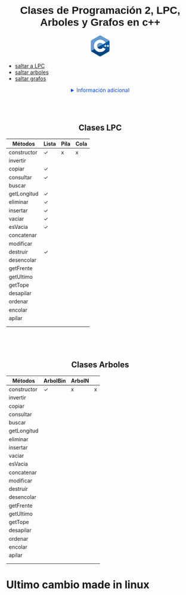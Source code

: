 <div align="center">
  <h1 style="font-family:sans-serif">Clases de Programación 2, LPC, Arboles y Grafos en c++</h1>
  <img src="ico.png" alt="Logo" width="50"><br>
    <ul align="left">
      <li><a href="#LPC" >saltar a LPC</a><br></li>
      <li><a href="#ARBOL" >saltar arboles</a><br></li>
      <li><a href="#LPC" >saltar grafos</a><br></li>
    </ul>

  <details>
    <summary style="color: #04F">Información adicional</summary>
    <p>Estas librerias fueron hechas para usarse en el curso de algoritmos y programacion 2,<br> por supuesto
      estan full de bugs, <strong>no usar</strong> bajo ningun concepto en algún proyecto.</p>
  </details>
</div>

###

<div>
  <h2 align="center" id="LPC" style="padding-top: 50px">Clases LPC</h2>
  <table>
    <thead>
      <tr>
        <th>Métodos</th>
        <th>Lista</th>
        <th>Pila</th>
        <th>Cola</th>
      </tr>
    </thead>
    <tbody>
      <tr>
        <td>constructor</td>
        <td>✓</td>
        <td>x</td>
        <td>x</td>
      </tr>
      <tr>
        <td>invertir</td>
        <td></td>
        <td></td>
        <td></td>
      </tr>
      <tr>
        <td>copiar</td>
        <td>✓</td>
        <td></td>
        <td></td>
      </tr>
      <tr>
        <td>consultar</td>
        <td>✓</td>
        <td></td>
        <td></td>
      </tr>
      <tr>
        <td>buscar</td>
        <td></td>
        <td></td>
        <td></td>
      </tr>
      <tr>
        <td>getLongitud</td>
        <td>✓</td>
        <td></td>
        <td></td>
      </tr>
      <tr>
        <td>eliminar</td>
        <td>✓</td>
        <td></td>
        <td></td>
      </tr>
      <tr>
        <td>insertar</td>
        <td>✓</td>
        <td></td>
        <td></td>
      </tr>
      <tr>
        <td>vaciar</td>
        <td>✓</td>
        <td></td>
        <td></td>
      </tr>
      <tr>
        <td>esVacia</td>
        <td>✓</td>
        <td></td>
        <td></td>
      </tr>
      <tr>
        <td>concatenar</td>
        <td></td>
        <td></td>
        <td></td>
      </tr>
      <tr>
        <td>modificar</td>
        <td></td>
        <td></td>
        <td></td>
      </tr>
      <tr>
        <td>destruir</td>
        <td>✓</td>
        <td></td>
        <td></td>
      </tr>
      <tr>
        <td>desencolar</td>
        <td></td>
        <td></td>
        <td></td>
      </tr>
      <tr>
        <td>getFrente</td>
        <td></td>
        <td></td>
        <td></td>
      </tr>
      <tr>
        <td>getUltimo</td>
        <td></td>
        <td></td>
        <td></td>
      </tr>
      <tr>
        <td>getTope</td>
        <td></td>
        <td></td>
        <td></td>
      </tr>
      <tr>
        <td>desapilar</td>
        <td></td>
        <td></td>
        <td></td>
      </tr>
      <tr>
        <td>ordenar</td>
        <td></td>
        <td></td>
        <td></td>
      </tr>
      <tr>
        <td>encolar</td>
        <td></td>
        <td></td>
        <td></td>
      </tr>
      <tr>
        <td>apilar</td>
        <td></td>
        <td></td>
        <td></td>
      </tr>
      <tr>
        <td></td>
        <td></td>
        <td></td>
        <td></td>
      </tr>
      <tr>
        <td></td>
        <td></td>
        <td></td>
        <td></td>
      </tr>
    </tbody>
  </table>
</div>

#
#

<div>
  <h2 align="center" id="ARBOL" style="padding-top: 50px">Clases Arboles</h2>
  <table>
    <thead>
      <tr>
        <th>Métodos</th>
        <th>ArbolBin</th>
        <th>ArbolN</th>
        <th></th>
      </tr>
    </thead>
    <tbody>
      <tr>
        <td>constructor</td>
        <td>✓</td>
        <td>x</td>
        <td>x</td>
      </tr>
      <tr>
        <td>invertir</td>
        <td></td>
        <td></td>
        <td></td>
      </tr>
      <tr>
        <td>copiar</td>
        <td></td>
        <td></td>
        <td></td>
      </tr>
      <tr>
        <td>consultar</td>
        <td></td>
        <td></td>
        <td></td>
      </tr>
      <tr>
        <td>buscar</td>
        <td></td>
        <td></td>
        <td></td>
      </tr>
      <tr>
        <td>getLongitud</td>
        <td></td>
        <td></td>
        <td></td>
      </tr>
      <tr>
        <td>eliminar</td>
        <td></td>
        <td></td>
        <td></td>
      </tr>
      <tr>
        <td>insertar</td>
        <td></td>
        <td></td>
        <td></td>
      </tr>
      <tr>
        <td>vaciar</td>
        <td></td>
        <td></td>
        <td></td>
      </tr>
      <tr>
        <td>esVacia</td>
        <td></td>
        <td></td>
        <td></td>
      </tr>
      <tr>
        <td>concatenar</td>
        <td></td>
        <td></td>
        <td></td>
      </tr>
      <tr>
        <td>modificar</td>
        <td></td>
        <td></td>
        <td></td>
      </tr>
      <tr>
        <td>destruir</td>
        <td></td>
        <td></td>
        <td></td>
      </tr>
      <tr>
        <td>desencolar</td>
        <td></td>
        <td></td>
        <td></td>
      </tr>
      <tr>
        <td>getFrente</td>
        <td></td>
        <td></td>
        <td></td>
      </tr>
      <tr>
        <td>getUltimo</td>
        <td></td>
        <td></td>
        <td></td>
      </tr>
      <tr>
        <td>getTope</td>
        <td></td>
        <td></td>
        <td></td>
      </tr>
      <tr>
        <td>desapilar</td>
        <td></td>
        <td></td>
        <td></td>
      </tr>
      <tr>
        <td>ordenar</td>
        <td></td>
        <td></td>
        <td></td>
      </tr>
      <tr>
        <td>encolar</td>
        <td></td>
        <td></td>
        <td></td>
      </tr>
      <tr>
        <td>apilar</td>
        <td></td>
        <td></td>
        <td></td>
      </tr>
      <tr>
        <td></td>
        <td></td>
        <td></td>
        <td></td>
      </tr>
      <tr>
        <td></td>
        <td></td>
        <td></td>
        <td></td>
      </tr>
    </tbody>
  </table>
</div>


# Ultimo cambio made in linux

